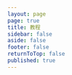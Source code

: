 ```yaml
---
layout: page
page: true
title: 教程
sidebar: false
aside: false
footer: false
returnToTop: false
published: true
---
```


[//]: # (// first version of this file copy from: https://github.com/vuejs/docs/blob/main/src/tutorial/)

<script>
import { defineAsyncComponent } from 'vue';
import ReplLoading from '@theme/components/ReplLoading.vue';
import { data } from './tutorial.data';

export default {
  components: {
    TutorialRepl: defineAsyncComponent({
      loader: () => import('/component/TutorialRepl.vue'),
      loadingComponent: ReplLoading
    })
  },
  data () {
    return {
      data
    };
  }
}
</script>

<ClientOnly>
    <TutorialRepl :data="data" hintText="Mostre-me!" resetText="Resetar" previousButtonText="Anterior" nextButtonText="Próximo"/>
</ClientOnly>
